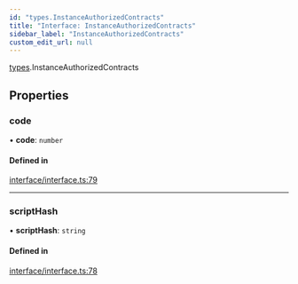 ```yaml
---
id: "types.InstanceAuthorizedContracts"
title: "Interface: InstanceAuthorizedContracts"
sidebar_label: "InstanceAuthorizedContracts"
custom_edit_url: null
---
```


[types](../namespaces/types.md).InstanceAuthorizedContracts

## Properties

### code

• **code**: `number`

#### Defined in

[interface/interface.ts:79](https://github.com/CityOfZion/isengard/blob/4359a42/sdk/src/interface/interface.ts#L79)

___

### scriptHash

• **scriptHash**: `string`

#### Defined in

[interface/interface.ts:78](https://github.com/CityOfZion/isengard/blob/4359a42/sdk/src/interface/interface.ts#L78)
